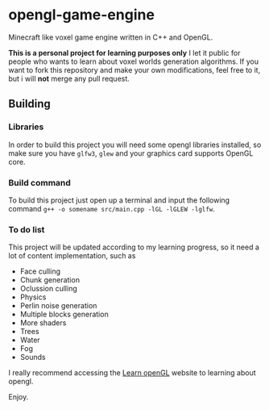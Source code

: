 # opengl-game-engine
Minecraft like voxel game engine written in C++ and OpenGL.

**This is a personal project for learning purposes only**
I let it public for people who wants to learn about voxel worlds generation algorithms.
If you want to fork this repository and make your own modifications, feel free to it, but i will **not** merge any pull request.

## Building
### Libraries
In order to build this project you will need some opengl libraries installed, so make sure you have `glfw3`, `glew` and your graphics card supports OpenGL core.
### Build command
To build this project just open up a terminal and input the following command `g++ -o somename src/main.cpp -lGL -lGLEW -lglfw`.
### To do list
This project will be updated according to my learning progress, so it need a lot of content implementation, such as
* Face culling
* Chunk generation
* Oclussion culling
* Physics
* Perlin noise generation
* Multiple blocks generation
* More shaders
* Trees
* Water
* Fog
* Sounds

I really recommend accessing the [Learn openGL](https://learnopengl.com/) website to learning about opengl.

Enjoy.

